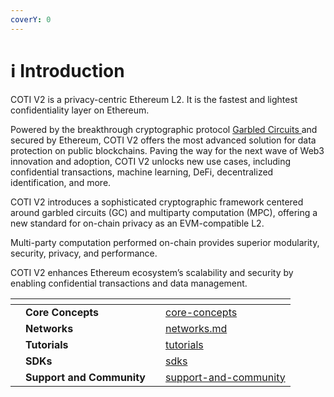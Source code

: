 ```yaml
---
coverY: 0
---
```


# ℹ️ Introduction

COTI V2 is a privacy-centric Ethereum L2. It is the fastest and lightest confidentiality layer on Ethereum.&#x20;

Powered by the breakthrough cryptographic protocol [Garbled Circuits ](https://en.wikipedia.org/wiki/Garbled\_circuit)and secured by Ethereum, COTI V2 offers the most advanced solution for data protection on public blockchains. Paving the way for the next wave of Web3 innovation and adoption, COTI V2 unlocks new use cases, including confidential transactions, machine learning, DeFi, decentralized identification, and more.

COTI V2 introduces a sophisticated cryptographic framework centered around garbled circuits (GC) and multiparty computation (MPC), offering a new standard for on-chain privacy as an EVM-compatible L2.

Multi-party computation performed on-chain provides superior modularity, security, privacy, and performance.&#x20;

COTI V2 enhances Ethereum ecosystem’s scalability and security by enabling confidential transactions and data management.





<table data-view="cards"><thead><tr><th></th><th></th><th></th><th data-hidden data-card-target data-type="content-ref"></th></tr></thead><tbody><tr><td></td><td><strong>Core Concepts</strong></td><td></td><td><a href="../core-concepts/">core-concepts</a></td></tr><tr><td></td><td><strong>Networks</strong></td><td></td><td><a href="../networks.md">networks.md</a></td></tr><tr><td></td><td><strong>Tutorials</strong></td><td></td><td><a href="../tutorials/">tutorials</a></td></tr><tr><td></td><td><strong>SDKs</strong></td><td></td><td><a href="../sdks/">sdks</a></td></tr><tr><td></td><td><strong>Support and Community</strong></td><td></td><td><a href="../support-and-community/">support-and-community</a></td></tr></tbody></table>

